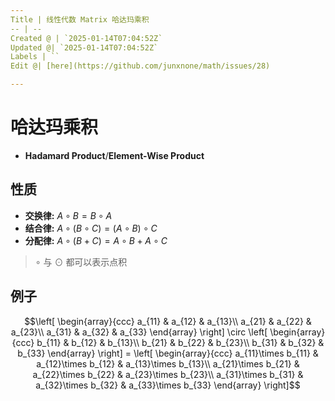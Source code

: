 ```yaml
---
Title | 线性代数 Matrix 哈达玛乘积
-- | --
Created @ | `2025-01-14T07:04:52Z`
Updated @| `2025-01-14T07:04:52Z`
Labels | ``
Edit @| [here](https://github.com/junxnone/math/issues/28)

---
```

# 哈达玛乘积

 - **Hadamard Product**/**Element-Wise Product**

## 性质
- **交换律:** $A \circ B = B \circ A$ 
- **结合律:** $A \circ (B \circ C) = (A \circ B) \circ C$
- **分配律:** $A \circ (B + C) = A \circ B + A \circ C$

> $\circ$ 与 $\odot$ 都可以表示点积

## 例子

$$\left[ \begin{array}{ccc}    
 a_{11} & a_{12} & a_{13}\\ 
 a_{21} & a_{22} & a_{23}\\
 a_{31} & a_{32} & a_{33} 
\end{array} \right] \circ 
\left[ \begin{array}{ccc} 
    b_{11} & b_{12} & b_{13}\\
    b_{21} & b_{22} & b_{23}\\
    b_{31} & b_{32} & b_{33} \end{array} \right] = 
\left[ \begin{array}{ccc}
     a_{11}\times b_{11} & a_{12}\times b_{12} & a_{13}\times b_{13}\\
     a_{21}\times b_{21} & a_{22}\times b_{22} & a_{23}\times b_{23}\\
     a_{31}\times b_{31} & a_{32}\times b_{32} & a_{33}\times b_{33}
 \end{array} \right]$$
